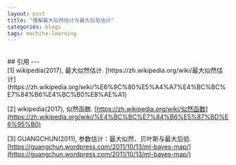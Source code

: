 ```yaml
---
layout: post
title: "理解最大似然估计与最大后验估计"
categories: blogs
tags: machine-learning 
---
```



<br>
## 引用
---
<br>
[1] wikipedia(2017), 最大似然估计. [https://zh.wikipedia.org/wiki/最大似然估计](https://zh.wikipedia.org/wiki/%E6%9C%80%E5%A4%A7%E4%BC%BC%E7%84%B6%E4%BC%B0%E8%AE%A1)

[2] wikipedia(2017), 似然函数. [https://zh.wikipedia.org/wiki/似然函数](https://zh.wikipedia.org/wiki/%E4%BC%BC%E7%84%B6%E5%87%BD%E6%95%B0)

[3] GUANGCHUN(2011), 参数估计：最大似然、贝叶斯与最大后验. [https://guangchun.wordpress.com/2011/10/13/ml-bayes-map/](https://guangchun.wordpress.com/2011/10/13/ml-bayes-map/)